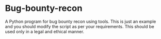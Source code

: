 # Bug-bounty-recon
A Python program for bug bounty recon using tools. 
This is just an example and you should modify the script as per your requirements. 
This should be used only in a legal and ethical manner. 
